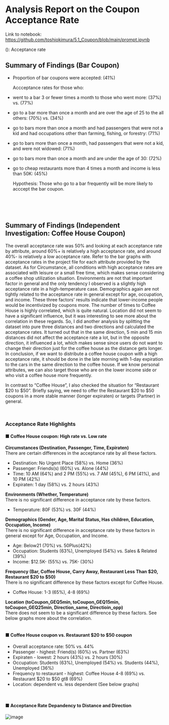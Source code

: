 # Analysis Report on the Coupon Acceptance Rate
Link to notebook: https://github.com/toshiokimura/5.1_Coupon/blob/main/prompt.ipynb

(): Acceptance rate

## Summary of Findings (Bar Coupon)
- Proportion of bar coupons were accepted: (41%)

  Accceptance rates for those who: <br>
- went to a bar 3 or fewer times a month to those who went more: (37%) vs. (77%) <br>
- go to a bar more than once a month and are over the age of 25 to the all others: (70%) vs. (34%) <br>
- go to bars more than once a month and had passengers that were not a kid and had occupations other than farming, fishing, or forestry: (71%)<br>
- go to bars more than once a month, had passengers that were not a kid, and were not widowed: (71%) <br>
- go to bars more than once a month and are under the age of 30: (72%) <br>
- go to cheap restaurants more than 4 times a month and income is less than 50K: (45%) <br>

  Hypothesis: Those who go to a bar frequently will be more likely to acccept the bar coupon. <br>
<br>
<br>
<br>

## Summary of Findings (Independent Investigation: Coffee House Coupon)

The overall acceptance rate was 50% and looking at each acceptance rate by attribute, around 60%+ is relatively a high acceptance rate, and around 40%- is relatively a low acceptance rate. Refer to the bar graphs with acceptance rates in the project file for each attribute provided by the dataset. As for Circumstance, all conditions with high acceptance rates are associated with leisure or a small free time, which makes sense considering a coffee shop utilization situation. Environments are not that important factor in general and the only tendency I observed is a slightly high acceptance rate in a high-temperature case. Demographics again are not tightly related to the acceptance rate in general except for age, occupation, and income. These three factors' results indicate that lower-income people would be incentivized by coupons more. The number of times to Coffee House is highly correlated, which is quite natural. Location did not seem to have a significant influence, but it was interesting to see more about the correlation in these regards. So, I did another analysis by splitting the dataset into pure three distances and two directions and calculated the acceptance rates. It turned out that in the same direction, 5 min and 15 min distances did not affect the acceptance rate a lot, but in the opposite direction, it influenced a lot, which makes sense since users do not want to change their direction just for the coffee house as the distance gets longer. In conclusion, if we want to distribute a coffee house coupon with a high acceptance rate, it should be done in the late morning with 1-day expiration to the cars in the same direction to the coffee house. If we know personal attributes, we can also target those who are on the lower income side or who visit a coffee house more frequently.

In contrast to “Coffee House”, I also checked the situation for “Restaurant $20 to $50”. Briefly saying, we need to offer the Restaurant $20 to $50 coupons in a more stable manner (longer expiraten) or targets (Partner) in general.

<br>

### Acceptance Rate Highlights 

#### ■ Coffee House coupon: High rate vs. Low rate ###
**Circumstances (Destination, Passenger, Time, Expiraten)** <br>
There are certain differences in the acceptance rate by all these factors.
- Destination: No Urgent Place (58%) vs. Home (36%)
- Passenger: Friends(s) (60%) vs. Alone (44%)
- Time: 10 AM (64%) and 2 PM (55%) vs. 7 AM (45%), 6 PM (41%), and 10 PM (42%)
- Expiraten: 1 day (58%) vs. 2 hours (43%)

**Environments (Whether, Temperature)** <br>
There is no significant difference in acceptance rate by these factors.
- Temperature: 80F (53%) vs. 30F (44%) 

**Demographics (Gender, Age, Marital Status, Has children, Education, Occupation, Income)** <br>
There is no significant difference in acceptance rate by these factors in general except for Age, Occupation, and Income.
- Age: Below21 (70%) vs. 50Plus(42%)
- Occupation: Students (63%), Unemployed (54%) vs. Sales & Related (39%)
- Income: $12.5K- (55%) vs. 75K- (30%)

**Frequency (Bar, Coffee House, Carry Away, Restaurant Less Than $20, Restaurant $20 to $50)** <br>
There is no significant difference by these factors except for Coffee House.
- Coffee House: 1-3 (65%), 4-8 (69%) 

**Location (toCoupon_GEQ5min, toCoupon_GEQ15min, toCoupon_GEQ25min, Direction_same, Directioin_opp)** <br>
There does not seem to be a significant difference by these factors. See below graphs more about the correlation.
<br>
<br>


#### ■ Coffee House coupon vs. Restaurant $20 to $50 coupon ###
- Overall acceptance rate: 50% vs. 44%
- Passenger - highest: Friend(s) (60%) vs. Partner (63%)
- Expiraten - lowest: 2 hours (43%) vs. 2 hours (30%)
- Occupation: Students (63%), Unemployed (54%) vs. Students (44%), Unemployed (36%)
- Frequency to restaurant - highest: Coffee House 4-8 (69%) vs. Restaurant $20 to $50 gt8 (69%)
- Location: dependent vs. less dependent (See below graphs)
<br>

#### ■ Acceptance Rate Depandency to Distance and Direction

![image](https://github.com/toshiokimura/5.1_Coupon/assets/44044445/879b4f9c-2beb-41a9-beda-49c467682d89)


